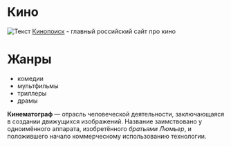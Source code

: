 # Кино
<img src="https://rossaprimavera.ru/static/files/17eb7e9970e3.jpg" alt="Текст">
<a href="https://www.kinopoisk.ru/">Кинопоиск</a> - главный российский сайт про кино
<h1> Жанры</h1>
<ul>
<li> комедии
<li> мультфильмы  
<li> триллеры
<li> драмы  
</li>
</ul>
<strong> Кинематограф </strong>— отрасль человеческой деятельности, заключающаяся в создании движущихся изображений. Название заимствовано у одноимённого аппарата, изобретённого <em>братьями Люмьер</em>, и положившего начало коммерческому использованию технологии.
